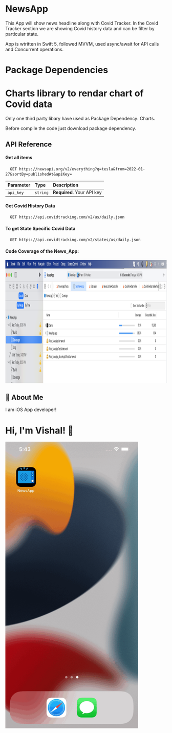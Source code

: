 
# NewsApp

This App will show news headline along with Covid Tracker.
In the Covid Tracker section we are showing Covid history data and can be filter by particular state.

App is wtritten in Swift 5, followed MVVM, used async/await for API calls and Concurrent operations.

# Package Dependencies

# Charts library to rendar chart of Covid data

Only one third party libary have used as Package Dependency:
Charts.

Before compile the code just download package dependency.


## API Reference

#### Get all items

```http
  GET https://newsapi.org/v2/everything?q=tesla&from=2022-01-27&sortBy=publishedAt&apiKey=
```

| Parameter | Type     | Description                |
| :-------- | :------- | :------------------------- |
| `api_key` | `string` | **Required**. Your API key |

#### Get Covid History Data

```http
  GET https://api.covidtracking.com/v2/us/daily.json
```

#### To get State Specific Covid Data
```http
  GET https://api.covidtracking.com/v2/states/us/daily.json
```

#### Code Coverage of the News_App:


<img src="https://github.com/vishalmhow/News_App/blob/main/CodeCoverage.png" width="1500" height="385" />


## 🚀 About Me
I am iOS App developer!

# Hi, I'm Vishal! 👋

<img src="https://github.com/vishalmhow/NewsApp/blob/main/NewsApp.gif" width="414" height="896" />
